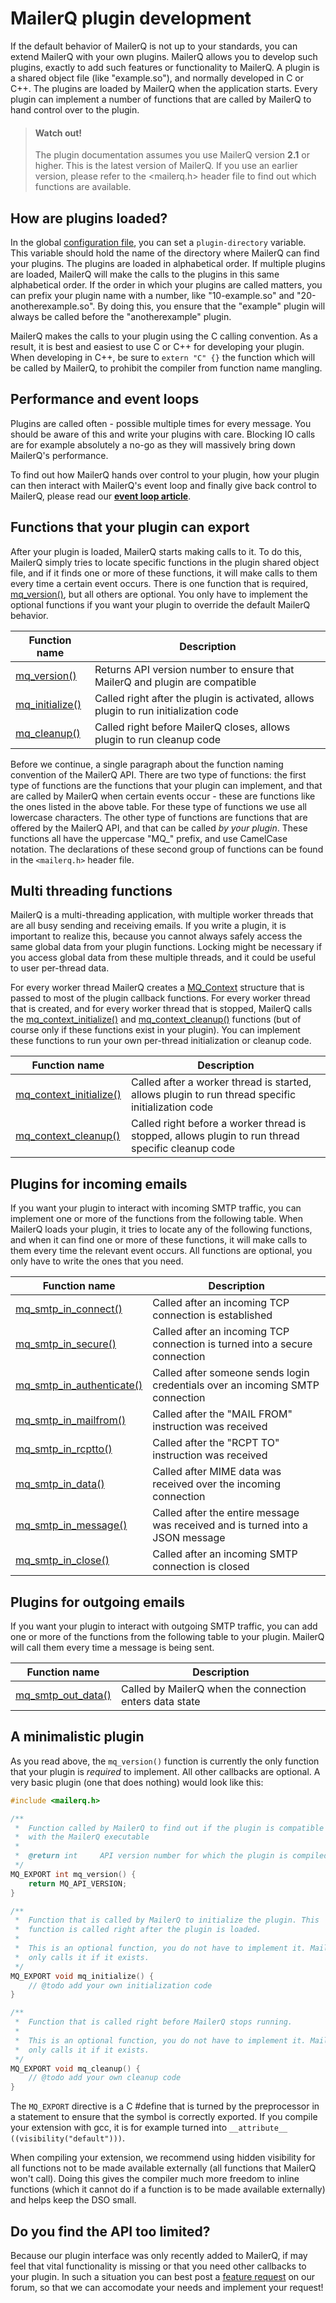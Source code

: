 # MailerQ plugin development

If the default behavior of MailerQ is not up to your standards, you can extend MailerQ with your own plugins. MailerQ allows you to develop such plugins, exactly to add such features or functionality to MailerQ. A plugin is a shared object file (like "example.so"), and normally developed in C or C++. The plugins are loaded by MailerQ when the application starts. Every plugin can implement a number of functions that are called by MailerQ to hand control over to the plugin.

> #### Watch out!
> The plugin documentation assumes you use MailerQ version **2.1** or higher. This is the latest version of MailerQ. If you use an earlier version, please refer to the <mailerq.h> header file to find out which functions are available.

## How are plugins loaded?

In the global [configuration file](configuration#Plugins), you can set a `plugin-directory` variable. This variable should hold the name of the directory where MailerQ can find your plugins. The plugins are loaded in alphabetical order. If multiple plugins are loaded, MailerQ will make the calls to the plugins in this same alphabetical order. If the order in which your plugins are called matters, you can prefix your plugin name with a number, like "10-example.so" and "20-anotherexample.so". By doing this, you ensure that the "example" plugin will always be called before the "anotherexample" plugin.

MailerQ makes the calls to your plugin using the C calling convention. As a result, it is best and easiest to use C or C++ for developing your plugin. When developing in C++, be sure to `extern "C" {}` the function which will be called by MailerQ, to prohibit the compiler from function name mangling.

## Performance and event loops

Plugins are called often - possible multiple times for every message. You should be aware of this and write your plugins with care. Blocking IO calls are for example absolutely a no-go as they will massively bring down MailerQ's performance.

To find out how MailerQ hands over control to your plugin, how your plugin can then interact with MailerQ's event loop and finally give back control to MailerQ, please read our **[event loop article](eventloop)**.

## Functions that your plugin can export

After your plugin is loaded, MailerQ starts making calls to it. To do this, MailerQ simply tries to locate specific functions in the plugin shared object file, and if it finds one or more of these functions, it will make calls to them every time a certain event occurs. There is one function that is required, [mq_version()](mq_version), but all others are optional. You only have to implement the optional functions if you want your plugin to override the default MailerQ behavior.

| Function name                                   | Description                                                                          |
|-------------------------------------------------|--------------------------------------------------------------------------------------|
| [mq_version()](mq_version)       | Returns API version number to ensure that MailerQ and plugin are compatible          |
| [mq_initialize()](mq_initialize) | Called right after the plugin is activated, allows plugin to run initialization code |
| [mq_cleanup()](mq_cleanup)       | Called right before MailerQ closes, allows plugin to run cleanup code                |


Before we continue, a single paragraph about the function naming convention of the MailerQ API. There are two type of functions: the first type of functions are the functions that your plugin can implement, and that are called by MailerQ when certain events occur - these are functions like the ones listed in the above table. For these type of functions we use all lowercase characters. The other type of functions are functions that are offered by the MailerQ API, and that can be called _by your plugin_. These functions all have the uppercase "MQ_" prefix, and use CamelCase notation. The declarations of these second group of functions can be found in the `<mailerq.h>` header file.

## Multi threading functions

MailerQ is a multi-threading application, with multiple worker threads that are all busy sending and receiving emails. If you write a plugin, it is important to realize this, because you cannot always safely access the same global data from your plugin functions. Locking might be necessary if you access global data from these multiple threads, and it could be useful to user per-thread data.

For every worker thread MailerQ creates a [MQ_Context](mq_context) structure that is passed to most of the plugin callback functions. For every worker thread that is created, and for every worker thread that is stopped, MailerQ calls the [mq_context_initialize()](mq_context_initialize) and [mq_context_cleanup()](mq_context_cleanup) functions (but of course only if these functions exist in your plugin). You can implement these functions to run your own per-thread initialization or cleanup code.

| Function name                                                   | Description                                                                                       |
|-----------------------------------------------------------------|---------------------------------------------------------------------------------------------------|
| [mq_context_initialize()](mq_context_initialize) | Called after a worker thread is started, allows plugin to run thread specific initialization code |
| [mq_context_cleanup()](mq_context_cleanup)       | Called right before a worker thread is stopped, allows plugin to run thread specific cleanup code |



## Plugins for incoming emails

If you want your plugin to interact with incoming SMTP traffic, you can implement one or more of the functions from the following table. When MailerQ loads your plugin, it tries to locate any of the following functions, and when it can find one or more of these functions, it will make calls to them every time the relevant event occurs. All functions are optional, you only have to write the ones that you need.

| Function name                                                       | Description                                                                    |
|---------------------------------------------------------------------|--------------------------------------------------------------------------------|
| [mq_smtp_in_connect()](mq_smtp_in_connect)           | Called after an incoming TCP connection is established                         |
| [mq_smtp_in_secure()](mq_smtp_in_secure)             | Called after an incoming TCP connection is turned into a secure connection     |
| [mq_smtp_in_authenticate()](mq_smtp_in_authenticate) | Called after someone sends login credentials over an incoming SMTP connection  |
| [mq_smtp_in_mailfrom()](mq_smtp_in_mailfrom)         | Called after the "MAIL FROM" instruction was received                          |
| [mq_smtp_in_rcptto()](mq_smtp_in_rcptto)             | Called after the "RCPT TO" instruction was received                            |
| [mq_smtp_in_data()](mq_smtp_in_data)                 | Called after MIME data was received over the incoming connection               |
| [mq_smtp_in_message()](mq_smtp_in_message)           | Called after the entire message was received and is turned into a JSON message |
| [mq_smtp_in_close()](mq_smtp_in_close)               | Called after an incoming SMTP connection is closed                             |

## Plugins for outgoing emails

If you want your plugin to interact with outgoing SMTP traffic, you can add one or more of the functions from the following table to your plugin. MailerQ will call them every time a message is being sent.

| Function name                                         | Description                                             |
|-------------------------------------------------------|---------------------------------------------------------|
| [mq_smtp_out_data()](mq_smtp_out_data) | Called by MailerQ when the connection enters data state |


## A minimalistic plugin

As you read above, the `mq_version()` function is currently the only function that your plugin is _required_ to implement. All other callbacks are optional. A very basic plugin (one that does nothing) would look like this:

```cpp
#include <mailerq.h>

/**
 *  Function called by MailerQ to find out if the plugin is compatible
 *  with the MailerQ executable
 *
 *  @return int     API version number for which the plugin is compiled
 */
MQ_EXPORT int mq_version() {
    return MQ_API_VERSION;
}

/**
 *  Function that is called by MailerQ to initialize the plugin. This
 *  function is called right after the plugin is loaded.
 *
 *  This is an optional function, you do not have to implement it. MailerQ
 *  only calls it if it exists.
 */
MQ_EXPORT void mq_initialize() {
    // @todo add your own initialization code
}

/**
 *  Function that is called right before MailerQ stops running.
 *
 *  This is an optional function, you do not have to implement it. MailerQ
 *  only calls it if it exists.
 */
MQ_EXPORT void mq_cleanup() {
    // @todo add your own cleanup code
}
```

The `MQ_EXPORT` directive is a C #define that is turned by the preprocessor in a statement to ensure that the symbol is correctly exported. If you compile your extension with gcc, it is for example turned into `__attribute__ ((visibility("default")))`.

When compiling your extension, we recommend using hidden visibility for all functions not to be made available externally (all functions that MailerQ won't call). Doing this gives the compiler much more freedom to inline functions (which it cannot do if a function is to be made available externally) and helps keep the DSO small.

## Do you find the API too limited?

Because our plugin interface was only recently added to MailerQ, if may feel that vital functionality is missing or that you need other callbacks to your plugin. In such a situation you can best post a [feature request](/forum/category/50) on our forum, so that we can accomodate your needs and implement your request!
